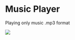 # Music Player
Playing only music .mp3 format

<img src="https://pp.userapi.com/c837237/v837237798/4035c/l1GapS4zeD4.jpg" />
